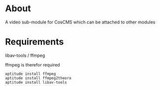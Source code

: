 # About

A video sub-module for CosCMS which can be attached to other modules

# Requirements

libav-tools / ffmpeg

ffmpeg is therefor required

    aptitude install ffmpeg
    aptitude install ffmpeg2theora
    aptitude install libav-tools
 


